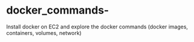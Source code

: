 # docker_commands-
Install docker on EC2 and explore the docker commands (docker images, containers, volumes, network)
